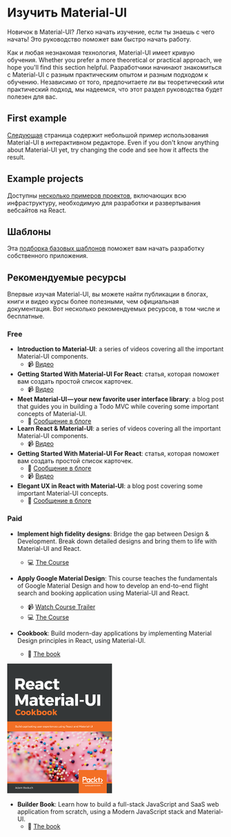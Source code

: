 # Изучить Material-UI

<p class="description">Новичок в Material-UI? Легко начать изучение, если ты знаешь с чего начать! Это руководство поможет вам быстро начать работу.</p>

Как и любая незнакомая технология, Material-UI имеет кривую обучения. Whether you prefer a more theoretical or practical approach, we hope you'll find this section helpful. Разработчики начинают знакомиться с Material-UI с разным практическим опытом и разным подходом к обучению. Независимо от того, предпочитаете ли вы теоретический или практический подход, мы надеемся, что этот раздел руководства будет полезен для вас.

## First example

[Следующая](/getting-started/usage/#quick-start) страница содержит небольшой пример использования Material-UI в интерактивном редакторе. Even if you don't know anything about Material-UI yet, try changing the code and see how it affects the result.

## Example projects

Доступны [несколько примеров проектов](/getting-started/example-projects/), включающих всю инфраструктуру, необходимую для разработки и развертывания вебсайтов на React.

## Шаблоны

Эта [подборка базовых шаблонов](/getting-started/templates/) поможет вам начать разработку собственного приложения.

## Рекомендуемые ресурсы

Впервые изучая Material-UI, вы можете найти публикации в блогах, книги и видео курсы более полезными, чем официальная документация. Вот несколько рекомендуемых ресурсов, в том числе и бесплатные.

### Free

- **Introduction to Material-UI**: a series of videos covering all the important Material-UI components.
  - 📹 [Видео](https://www.youtube.com/watch?v=pHclLuRolzE&list=PLQg6GaokU5CwiVmsZ0d_9Zsg_DnIP_xwr)
- **Getting Started With Material-UI For React**: статья, которая поможет вам создать простой список карточек.
  - 📹 [Видео](https://www.youtube.com/watch?v=bDkB3LoQKxs)
- **Meet Material-UI — your new favorite user interface library**: a blog post that guides you in building a Todo MVC while covering some important concepts of Material-UI.
  - 📝 [Сообщение в блоге](https://medium.freecodecamp.org/meet-your-material-ui-your-new-favorite-user-interface-library-6349a1c88a8c)
- **Learn React & Material-UI**: a series of videos covering all the important Material-UI components.
  - 📹 [Видео](https://www.youtube.com/watch?v=xm4LX5fJKZ8&list=PLcCp4mjO-z98WAu4sd0eVha1g-NMfzHZk)
- **Getting Started With Material-UI For React**: статья, которая поможет вам создать простой список карточек.
  - 📝 [Сообщение в блоге](https://medium.com/codingthesmartway-com-blog/getting-started-with-material-ui-for-react-material-design-for-react-364b2688b555)
  - 📹 [Видео](https://www.youtube.com/watch?v=PWadEeOuv5o)
- **Elegant UX in React with Material-UI**: a blog post covering some important Material-UI concepts.
  - 📝 [Сообщение в блоге](https://alligator.io/react/material-ui/)

### Paid

- **Implement high fidelity designs**: Bridge the gap between Design & Development. Break down detailed designs and bring them to life with Material-UI and React.

  - 💻 [The Course](https://click.linksynergy.com/deeplink?id=IVuPfk1F/Ow&mid=39197&murl=https%3A%2F%2Fwww.udemy.com%2Fcourse%2Fimplement-high-fidelity-designs-with-material-ui-and-reactjs%2F)

- **Apply Google Material Design**: This course teaches the fundamentals of Google Material Design and how to develop an end-to-end flight search and booking application using Material-UI and React.

  - 📹 [Watch Course Trailer](https://www.youtube.com/watch?v=hhZ6yFvCWho)
  - 💻 [The Course](https://bonsaiilabs.com/courseDetail/material-ui-with-react)

- **Cookbook**: Build modern-day applications by implementing Material Design principles in React, using Material-UI.
  - 📘 [The book](https://www.amazon.com/gp/product/1789615224/)

[![cookbook](/static/blog/material-ui-v4-is-out/cookbook.png)](https://www.amazon.com/gp/product/1789615224/)

- **Builder Book**: Learn how to build a full-stack JavaScript and SaaS web application from scratch, using a Modern JavaScript stack and Material-UI.
  - 📘 [The book](https://builderbook.org/)
